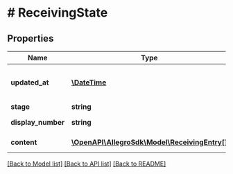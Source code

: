 # # ReceivingState

## Properties

Name | Type | Description | Notes
------------ | ------------- | ------------- | -------------
**updated_at** | [**\DateTime**](\DateTime.md) | The date and time when report was updated last time. Provided in [ISO 8601 format](link: https://en.wikipedia.org/wiki/ISO_8601). | [optional]
**stage** | **string** | Stage of Advance Ship Notice receiving | [optional]
**display_number** | **string** | A human friendly identifier of Advance Ship Notice. | [optional]
**content** | [**\OpenAPI\AllegroSdk\Model\ReceivingEntry[]**](ReceivingEntry.md) | The list of products with receiving status. | [optional]

[[Back to Model list]](../../README.md#models) [[Back to API list]](../../README.md#endpoints) [[Back to README]](../../README.md)
